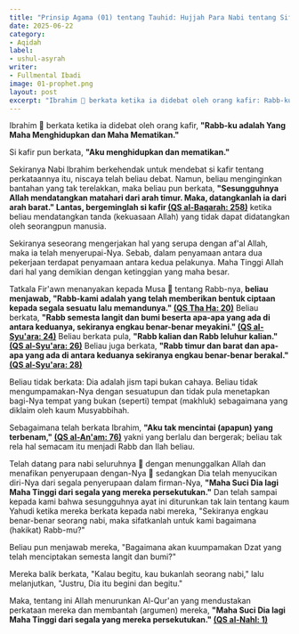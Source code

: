 ```yaml
---
title: "Prinsip Agama (01) tentang Tauhid: Hujjah Para Nabi tentang Sifat Allah"
date: 2025-06-22
category:
- Aqidah
label:
- ushul-asyrah
writer:
- Fullmental Ibadi
image: 01-prophet.png
layout: post
excerpt: "Ibrahim ﵇ berkata ketika ia didebat oleh orang kafir: Rabb-ku adalah Yang Maha Menghidupkan dan Maha Mematikan. Si kafir pun berkata: Aku menghidupkan dan mematikan..."
---
```

Ibrahim ﵇ berkata ketika ia didebat oleh orang kafir, **"Rabb-ku adalah Yang Maha Menghidupkan dan Maha Mematikan."**

Si kafir pun berkata, **"Aku menghidupkan dan mematikan."** 

Sekiranya Nabi Ibrahim berkehendak untuk mendebat si kafir tentang perkataannya itu, niscaya telah beliau debat. Namun, beliau menginginkan bantahan yang tak terelakkan, maka beliau pun berkata, **"Sesungguhnya Allah mendatangkan matahari dari arah timur. Maka, datangkanlah ia dari arah barat." Lantas, bergeminglah si kafir [(QS al-Baqarah: 258)](https://quran.com/2/258)** ketika beliau mendatangkan tanda (kekuasaan Allah) yang tidak dapat didatangkan oleh seorangpun manusia.

Sekiranya seseorang mengerjakan hal yang serupa dengan af'al Allah, maka ia telah menyerupai-Nya. Sebab, dalam penyamaan antara dua pekerjaan terdapat penyamaan antara kedua pelakunya. Maha Tinggi Allah dari hal yang demikian dengan ketinggian yang maha besar.

Tatkala Fir'awn menanyakan kepada Musa ﵇ tentang Rabb-nya, **beliau menjawab, "Rabb-kami adalah yang telah memberikan bentuk ciptaan kepada segala sesuatu lalu memandunya." [(QS Tha Ha: 20)](https://quran.com/20/50)** Beliau berkata, **"Rabb semesta langit dan bumi beserta apa-apa yang ada di antara keduanya, sekiranya engkau benar-benar meyakini." [(QS al-Syu'ara: 24)](https://quran.com/26/24)** Beliau berkata pula, **"Rabb kalian dan Rabb leluhur kalian." [(QS al-Syu'ara: 26)](https://quran.com/26/26)** Beliau juga berkata, **"Rabb timur dan barat dan apa-apa yang ada di antara keduanya sekiranya engkau benar-benar berakal." [(QS al-Syu'ara: 28)](https://quran.com/26/28)**

Beliau tidak berkata: Dia adalah jism tapi bukan cahaya. Beliau tidak mengumpamakan-Nya dengan sesuatupun dan tidak pula menetapkan bagi-Nya tempat yang bukan (seperti) tempat (makhluk) sebagaimana yang diklaim oleh kaum Musyabbihah.

Sebagaimana telah berkata Ibrahim, **"Aku tak mencintai (apapun) yang terbenam," [(QS al-An'am: 76)](https://quran.com/6/76)** yakni yang berlalu dan bergerak; beliau tak rela hal semacam itu menjadi Rabb dan Ilah beliau.

Telah datang para nabi seluruhnya ﵈ dengan menunggalkan Allah dan menafikan penyerupaan dengan-Nya ﵎ sedangkan Dia telah menyucikan diri-Nya dari segala penyerupaan dalam firman-Nya, **"Maha Suci Dia lagi Maha Tinggi dari segala yang mereka persekutukan."** Dan telah sampai kepada kami bahwa sesungguhnya ayat ini diturunkan tak lain tentang kaum Yahudi ketika mereka berkata kepada nabi mereka, "Sekiranya engkau benar-benar seorang nabi, maka sifatkanlah untuk kami bagaimana (hakikat) Rabb-mu?"

Beliau pun menjawab mereka, "Bagaimana akan kuumpamakan Dzat yang telah menciptakan semesta langit dan bumi?"

Mereka balik berkata, "Kalau begitu, kau bukanlah seorang nabi," lalu melanjutkan, "Justru, Dia itu begini dan begitu."

Maka, tentang ini Allah menurunkan Al-Qur'an yang mendustakan perkataan mereka dan membantah (argumen) mereka, **"Maha Suci Dia lagi Maha Tinggi dari segala yang mereka persekutukan." [(QS al-Nahl: 1)](https://quran.com/16/1)**
